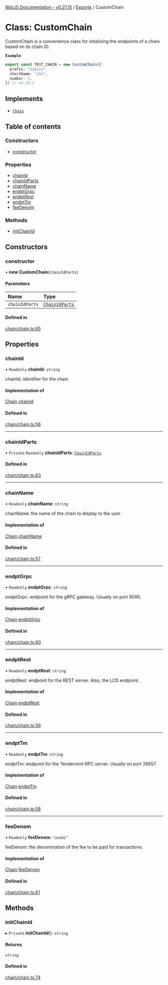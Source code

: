 [NibiJS Documentation - v0.21.15](../intro.md) / [Exports](../modules.md) / CustomChain

# Class: CustomChain

CustomChain is a convenience class for intializing the endpoints of a chain
based on its chain ID.

**`Example`**

```ts
export const TEST_CHAIN = new CustomChain({
  prefix: "nibiru",
  shortName: "itn",
  number: 1,
}) // v0.19.2
```

## Implements

- [`Chain`](../interfaces/Chain.md)

## Table of contents

### Constructors

- [constructor](CustomChain.md#constructor)

### Properties

- [chainId](CustomChain.md#chainid)
- [chainIdParts](CustomChain.md#chainidparts)
- [chainName](CustomChain.md#chainname)
- [endptGrpc](CustomChain.md#endptgrpc)
- [endptRest](CustomChain.md#endptrest)
- [endptTm](CustomChain.md#endpttm)
- [feeDenom](CustomChain.md#feedenom)

### Methods

- [initChainId](CustomChain.md#initchainid)

## Constructors

### constructor

• **new CustomChain**(`chainIdParts`)

#### Parameters

| Name           | Type                                            |
| :------------- | :---------------------------------------------- |
| `chainIdParts` | [`ChainIdParts`](../interfaces/ChainIdParts.md) |

#### Defined in

[chain/chain.ts:65](https://github.com/NibiruChain/ts-sdk/blob/630f9e9/packages/nibijs/src/chain/chain.ts#L65)

## Properties

### chainId

• `Readonly` **chainId**: `string`

chainId: identifier for the chain

#### Implementation of

[Chain](../interfaces/Chain.md).[chainId](../interfaces/Chain.md#chainid)

#### Defined in

[chain/chain.ts:56](https://github.com/NibiruChain/ts-sdk/blob/630f9e9/packages/nibijs/src/chain/chain.ts#L56)

---

### chainIdParts

• `Private` `Readonly` **chainIdParts**: [`ChainIdParts`](../interfaces/ChainIdParts.md)

#### Defined in

[chain/chain.ts:63](https://github.com/NibiruChain/ts-sdk/blob/630f9e9/packages/nibijs/src/chain/chain.ts#L63)

---

### chainName

• `Readonly` **chainName**: `string`

chainName: the name of the chain to display to the user

#### Implementation of

[Chain](../interfaces/Chain.md).[chainName](../interfaces/Chain.md#chainname)

#### Defined in

[chain/chain.ts:57](https://github.com/NibiruChain/ts-sdk/blob/630f9e9/packages/nibijs/src/chain/chain.ts#L57)

---

### endptGrpc

• `Readonly` **endptGrpc**: `string`

endptGrpc: endpoint for the gRPC gateway. Usually on port 9090.

#### Implementation of

[Chain](../interfaces/Chain.md).[endptGrpc](../interfaces/Chain.md#endptgrpc)

#### Defined in

[chain/chain.ts:60](https://github.com/NibiruChain/ts-sdk/blob/630f9e9/packages/nibijs/src/chain/chain.ts#L60)

---

### endptRest

• `Readonly` **endptRest**: `string`

endptRest: endpoint for the REST server. Also, the LCD endpoint.

#### Implementation of

[Chain](../interfaces/Chain.md).[endptRest](../interfaces/Chain.md#endptrest)

#### Defined in

[chain/chain.ts:59](https://github.com/NibiruChain/ts-sdk/blob/630f9e9/packages/nibijs/src/chain/chain.ts#L59)

---

### endptTm

• `Readonly` **endptTm**: `string`

endptTm: endpoint for the Tendermint RPC server. Usually on port 26657.

#### Implementation of

[Chain](../interfaces/Chain.md).[endptTm](../interfaces/Chain.md#endpttm)

#### Defined in

[chain/chain.ts:58](https://github.com/NibiruChain/ts-sdk/blob/630f9e9/packages/nibijs/src/chain/chain.ts#L58)

---

### feeDenom

• `Readonly` **feeDenom**: `"unibi"`

feeDenom: the denomination of the fee to be paid for transactions.

#### Implementation of

[Chain](../interfaces/Chain.md).[feeDenom](../interfaces/Chain.md#feedenom)

#### Defined in

[chain/chain.ts:61](https://github.com/NibiruChain/ts-sdk/blob/630f9e9/packages/nibijs/src/chain/chain.ts#L61)

## Methods

### initChainId

▸ `Private` **initChainId**(): `string`

#### Returns

`string`

#### Defined in

[chain/chain.ts:74](https://github.com/NibiruChain/ts-sdk/blob/630f9e9/packages/nibijs/src/chain/chain.ts#L74)
